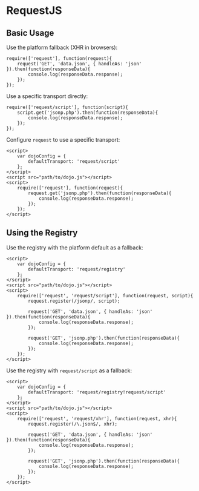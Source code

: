 # RequestJS

## Basic Usage

Use the platform fallback (XHR in browsers):

	require(['request'], function(request){
		request('GET', 'data.json', { handleAs: 'json' }).then(function(responseData){
			console.log(responseData.response);
		});
	});

Use a specific transport directly:

	require(['request/script'], function(script){
		script.get('jsonp.php').then(function(responseData){
			console.log(responseData.response);
		});
	});


Configure `request` to use a specific transport:

	<script>
		var dojoConfig = {
			defaultTransport: 'request/script'
		};
	</script>
	<script src="path/to/dojo.js"></script>
	<script>
		require(['request'], function(request){
			request.get('jsonp.php').then(function(responseData){
				console.log(responseData.response);
			});
		});
	</script>

## Using the Registry

Use the registry with the platform default as a fallback:

	<script>
		var dojoConfig = {
			defaultTransport: 'request/registry'
		};
	</script>
	<script src="path/to/dojo.js"></script>
	<script>
		require(['request', 'request/script'], function(request, script){
			request.register(/jsonp/, script);

			request('GET', 'data.json', { handleAs: 'json' }).then(function(responseData){
				console.log(responseData.response);
			});

			request('GET', 'jsonp.php').then(function(responseData){
				console.log(responseData.response);
			});
		});
	</script>

Use the registry with `request/script` as a fallback:

	<script>
		var dojoConfig = {
			defaultTransport: 'request/registry!request/script'
		};
	</script>
	<script src="path/to/dojo.js"></script>
	<script>
		require(['request', 'request/xhr'], function(request, xhr){
			request.register(/\.json$/, xhr);

			request('GET', 'data.json', { handleAs: 'json' }).then(function(responseData){
				console.log(responseData.response);
			});

			request('GET', 'jsonp.php').then(function(responseData){
				console.log(responseData.response);
			});
		});
	</script>
